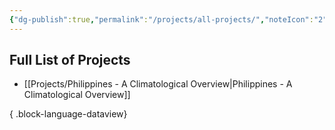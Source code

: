 ```yaml
---
{"dg-publish":true,"permalink":"/projects/all-projects/","noteIcon":"2"}
---
```



## Full List of Projects
- [[Projects/Philippines - A Climatological Overview\|Philippines - A Climatological Overview]]

{ .block-language-dataview}